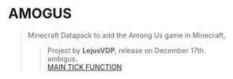 # AMOGUS

> Minecraft Datapack to add the Among Us game in Minecraft,
>> Project by **LejusVDP**, release on December 17th.  
> ambigus.  
> [MAIN TICK FUNCTION](./test.html)
